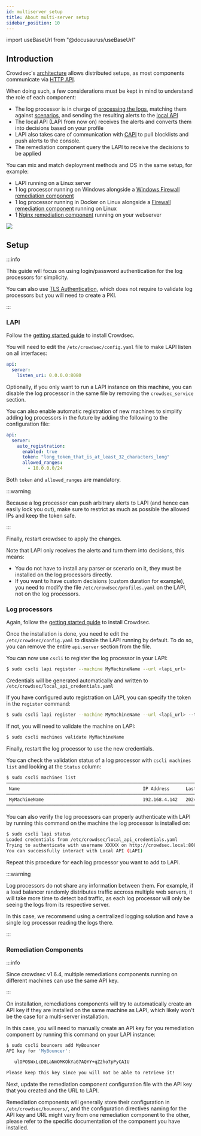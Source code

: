 ```yaml
---
id: multiserver_setup
title: About multi-server setup
sidebar_position: 10
---
```


import useBaseUrl from "@docusaurus/useBaseUrl"

## Introduction

Crowdsec's [architecture](/docs/next/intro#architecture) allows distributed setups, as most components communicate via [HTTP API](/docs/next/local_api/intro).

When doing such, a few considerations must be kept in mind to understand the role of each component:
 - The log processor is in charge of [processing the logs](/docs/next/parsers/intro), matching them against [scenarios](/docs/next/scenarios/intro), and sending the resulting alerts to the [local API](/docs/next/local_api/intro)
 - The local API (LAPI from now on) receives the alerts and converts them into decisions based on your profile
 - LAPI also takes care of communication with [CAPI](/docs/next/central_api/intro) to pull blocklists and push alerts to the console.
 - The remediation component query the LAPI to receive the decisions to be applied

 You can mix and match deployment methods and OS in the same setup, for example:
  - LAPI running on a Linux server
  - 1 log processor running on Windows alongside a [Windows Firewall remediation component](/u/bouncers/windows_firewall)
  - 1 log processor running in Docker on Linux alongside a [Firewall remediation component](/u/bouncers/firewall) running on Linux
  - 1 [Nginx remediation component](/u/bouncers/nginx) running on your webserver

<div style={{ display: "flex" }}>
    <div style={{ textAlign: "center", flex: "1" }}>
        <img src={useBaseUrl("/img/distributed_SE_setup.svg")}></img>
    </div>
</div>

## Setup

:::info

This guide will focus on using login/password authentication for the log processors for simplicity.

You can also use [TLS Authentication](/docs/next/local_api/tls_auth), which does not require to validate log processors but you will need to create a PKI.

:::

### LAPI

Follow the [getting started guide](/docs/next/getting_started/install_crowdsec) to install Crowdsec.

You will need to edit the `/etc/crowdsec/config.yaml` file to make LAPI listen on all interfaces:
```yaml
api:
  server:
    listen_uri: 0.0.0.0:8080
```

Optionally, if you only want to run a LAPI instance on this machine, you can disable the log processor in the same file by removing the `crowdsec_service` section.

You can also enable automatic registration of new machines to simplify adding log processors in the future by adding the following to the configuration file:

```yaml
api:
  server:
    auto_registration:
      enabled: true
      token: "long_token_that_is_at_least_32_characters_long"
      allowed_ranges:
        - 10.0.0.0/24
```

Both `token` and `allowed_ranges` are mandatory.

:::warning

Because a log processor can push arbitrary alerts to LAPI (and hence can easily lock you out), make sure to restrict as much as possible the allowed IPs and keep the token safe.

:::

Finally, restart crowdsec to apply the changes.

Note that LAPI only receives the alerts and turn them into decisions, this means:
 - You do not have to install any parser or scenario on it, they must be installed on the log processors directly.
 - If you want to have custom decisions (custom duration for example), you need to modify the file `/etc/crowdsec/profiles.yaml` on the LAPI, not on the log processors.

### Log processors

Again, follow the [getting started guide](/docs/next/getting_started/install_crowdsec) to install Crowdsec.

Once the installation is done, you need to edit the `/etc/crowdsec/config.yaml` to disable the LAPI running by default.
To do so, you can remove the entire `api.server` section from the file.

You can now use `cscli` to register the log processor in your LAPI:

```bash
$ sudo cscli lapi register --machine MyMachineName --url <lapi_url>
```

Credentials will be generated automatically and written to `/etc/crowdsec/local_api_credentials.yaml`

If you have configured auto registration on LAPI, you can specify the token in the `register` command:

```bash
$ sudo cscli lapi register --machine MyMachineName --url <lapi_url> --token long_token_that_is_at_least_32_characters_long
```

If not, you will need to validate the machine on LAPI:
```bash
$ sudo cscli machines validate MyMachineName
```

Finally, restart the log processor to use the new credentials.

You can check the validation status of a log processor with `cscli machines list` and looking at the `Status` column:

```bash
$ sudo cscli machines list
───────────────────────────────────────────────────────────────────────────────────────────────────────────────────────────────────────────────────────────────────────────────────────────────────────────
 Name                                              IP Address      Last Update           Status  Version                                           OS                            Auth Type  Last Heartbeat 
───────────────────────────────────────────────────────────────────────────────────────────────────────────────────────────────────────────────────────────────────────────────────────────────────────────
 MyMachineName                                     192.168.4.142   2024-11-22T14:20:28Z  ✔️      v1.6.4-debian-pragmatic-amd64-523164f6-linux      Ubuntu/24.04                  password   33s                 
───────────────────────────────────────────────────────────────────────────────────────────────────────────────────────────────────────────────────────────────────────────────────────────────────────────
```

You can also verify the log processors can properly authenticate with LAPI by running this command on the machine the log processor is installed on:
```bash
$ sudo cscli lapi status
Loaded credentials from /etc/crowdsec/local_api_credentials.yaml
Trying to authenticate with username XXXXX on http://crowdsec.local:8080/
You can successfully interact with Local API (LAPI)
```

Repeat this procedure for each log processor you want to add to LAPI.

:::warning

Log processors do not share any information between them.
For example, if a load balancer randomly distributes traffic accross multiple web servers, it will take more time to detect bad traffic, as each log processor will only be seeing the logs from its respective server.

In this case, we recommend using a centralized logging solution and have a single log processor reading the logs there.

:::

### Remediation Components

:::info

Since crowdsec v1.6.4, multiple remediations components running on different machines can use the same API key.

:::

On installation, remediations components will try to automatically create an API key if they are installed on the same machine as LAPI, which likely won't be the case for a multi-server installation.

In this case, you will need to manually create an API key for you remediation component by running this command on your LAPI instance:

```bash
$ sudo cscli bouncers add MyBouncer
API key for 'MyBouncer':

   ulOPOSWxLcD8LaNmOMKOkYaG7AQYY+qZ2ho7pPyCAIU

Please keep this key since you will not be able to retrieve it!
```

Next, update the remediation component configuration file with the API key that you created and the URL to LAPI.

Remediation components will generally store their configuration in `/etc/crowdsec/bouncers/`, and the configuration directives naming for the API key and URL might vary from one remediation component to the other, please refer to the specific documentation of the component you have installed.